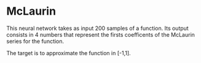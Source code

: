 # McLaurin
This neural network takes as input 200 samples of a function. Its output consists in 4 numbers that represent the firsts coefficents of the McLaurin series for the function. 

The target is to approximate the function in [-1,1].

